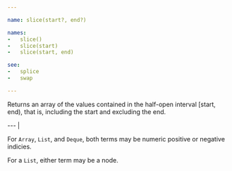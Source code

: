 ```yaml
---

name: slice(start?, end?)

names:
-   slice()
-   slice(start)
-   slice(start, end)

see:
-   splice
-   swap

---
```


Returns an array of the values contained in the
half-open interval [start, end), that is, including the start and
excluding the end.

--- |

For `Array`, `List`, and `Deque`, both terms may be numeric positive or negative
indicies.

For a `List`, either term may be a node.

